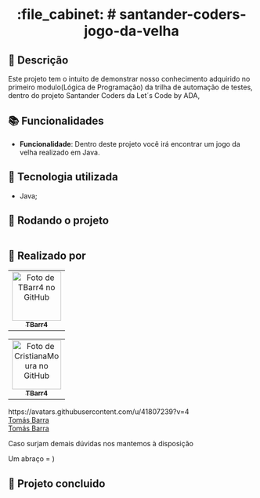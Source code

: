 
<h1 align="center">:file_cabinet: # santander-coders-jogo-da-velha</h1>

## :memo: Descrição
Este projeto tem o intuito de demonstrar nosso conhecimento adquirido no primeiro modulo(Lógica de Programação) da trilha de automação de testes, dentro do projeto Santander Coders da Let´s Code by ADA, 

## :books: Funcionalidades
* <b>Funcionalidade</b>: Dentro deste projeto você irá encontrar um jogo da velha realizado em Java.

## :wrench: Tecnologia utilizada
* Java;

## :rocket: Rodando o projeto
```

```

## :handshake: Realizado por

<table>
  <tr>
    <td align="center">
      <a href="https://github.com/TBarr4">
        <img src="https://avatars.githubusercontent.com/u/106219774?v=4" width="100px;" alt="Foto de TBarr4 no GitHub"/><br>
        <sub>
          <b>TBarr4</b>
        </sub>
      </a>
    </td>
  </tr>
</table>

<table>
  <tr>
    <td align="center">
      <a href="https://github.com/CristianaMoura">
        <img src="https://avatars.githubusercontent.com/u/41807239?v=4" width="100px;" alt="Foto de CristianaMoura no GitHub"/><br>
        <sub>
          <b>TBarr4</b>
        </sub>
      </a>
    </td>
  </tr>
</table>
https://avatars.githubusercontent.com/u/41807239?v=4
<div class="badge-base LI-profile-badge" data-locale="pt_BR" data-size="large" data-theme="dark" data-type="HORIZONTAL" data-vanity="tomas-barra" data-version="v1"><a class="badge-base__link LI-simple-link" href="https://br.linkedin.com/in/tomas-barra?trk=profile-badge">Tomás Barra</a></div>
<div class="badge-base LI-profile-badge" data-locale="pt_BR" data-size="large" data-theme="dark" data-type="HORIZONTAL" data-vanity="cristianamoura" data-version="v1"><a class="badge-base__link LI-simple-link" href="https://br.linkedin.com/in/cristianamoura?trk=profile-badge">Tomás Barra</a></div>
              
Caso surjam demais dúvidas nos mantemos à disposição

Um abraço = )
## :dart: Projeto concluido 
              
